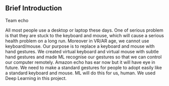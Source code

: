 
## Brief Introduction

Team echo

All most people use a desktop or laptop these days. One of serious problem is that they are stuck to the keyboard and mouse, which will cause a serious health problem on a long run. Moreover in VR/AR age, we cannot use keyboard/mouse. Our purpose is to replace a keyboard and mouse with hand gestures. We created virtual keyboard and virtual mouse with subtle hand gestures and made ML recognise our gestures so that we can control our computer remotely. Amazon echo has ear now but it will have eye in future. We need to make a standard gestures for people to adopt easily like a standard keyboard and mouse. ML will do this for us, human. We used Deep Learning in this project.
